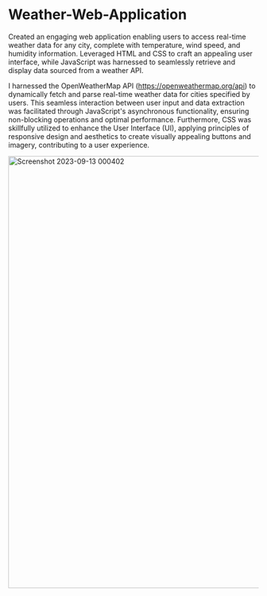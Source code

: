 # Weather-Web-Application
Created an engaging web application enabling users to access real-time weather data for any city, complete with temperature, wind speed, and humidity information. Leveraged HTML and CSS to craft an appealing user interface, while JavaScript was harnessed to seamlessly retrieve and display data sourced from a weather API.

I harnessed the OpenWeatherMap API (https://openweathermap.org/api) to dynamically fetch and parse real-time weather data for cities specified by users. This seamless interaction between user input and data extraction was facilitated through JavaScript's asynchronous functionality, ensuring non-blocking operations and optimal performance. Furthermore, CSS was skillfully utilized to enhance the User Interface (UI), applying principles of responsive design and aesthetics to create visually appealing buttons and imagery, contributing to a user experience.


<img width="870" alt="Screenshot 2023-09-13 000402" src="https://github.com/Inamsyed/Weather-Web-Application/assets/114657428/d8d9fa64-e900-469b-b8e4-9b9bca966492">
